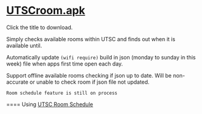 [UTSCroom.apk](https://github.com/ryanbelt/UTSCroom/raw/master/app/UTSCroom.apk)
=========
Click the title to download.

Simply checks available rooms within UTSC and finds out when it is available until.

Automatically update `(wifi require)` build in json (monday to sunday in this week) file when apps first time open each day.

Support offline available rooms checking if json up to date. Will be non-accurate or unable to check room if json file not updated.

`Room schedule feature is still on process`

====
Using [UTSC Room Schedule](https://www.utsc.utoronto.ca/~registrar/scheduling/room_schd)
